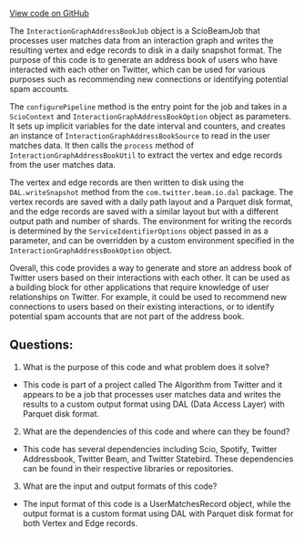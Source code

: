 [View code on GitHub](https://github.com/misbahsy/the-algorithm/src/scala/com/twitter/interaction_graph/scio/agg_address_book/InteractionGraphAddressBookJob.scala)

The `InteractionGraphAddressBookJob` object is a ScioBeamJob that processes user matches data from an interaction graph and writes the resulting vertex and edge records to disk in a daily snapshot format. The purpose of this code is to generate an address book of users who have interacted with each other on Twitter, which can be used for various purposes such as recommending new connections or identifying potential spam accounts.

The `configurePipeline` method is the entry point for the job and takes in a `ScioContext` and `InteractionGraphAddressBookOption` object as parameters. It sets up implicit variables for the date interval and counters, and creates an instance of `InteractionGraphAddressBookSource` to read in the user matches data. It then calls the `process` method of `InteractionGraphAddressBookUtil` to extract the vertex and edge records from the user matches data.

The vertex and edge records are then written to disk using the `DAL.writeSnapshot` method from the `com.twitter.beam.io.dal` package. The vertex records are saved with a daily path layout and a Parquet disk format, and the edge records are saved with a similar layout but with a different output path and number of shards. The environment for writing the records is determined by the `ServiceIdentifierOptions` object passed in as a parameter, and can be overridden by a custom environment specified in the `InteractionGraphAddressBookOption` object.

Overall, this code provides a way to generate and store an address book of Twitter users based on their interactions with each other. It can be used as a building block for other applications that require knowledge of user relationships on Twitter. For example, it could be used to recommend new connections to users based on their existing interactions, or to identify potential spam accounts that are not part of the address book.
## Questions: 
 1. What is the purpose of this code and what problem does it solve?
- This code is part of a project called The Algorithm from Twitter and it appears to be a job that processes user matches data and writes the results to a custom output format using DAL (Data Access Layer) with Parquet disk format.
2. What are the dependencies of this code and where can they be found?
- This code has several dependencies including Scio, Spotify, Twitter Addressbook, Twitter Beam, and Twitter Statebird. These dependencies can be found in their respective libraries or repositories.
3. What are the input and output formats of this code?
- The input format of this code is a UserMatchesRecord object, while the output format is a custom format using DAL with Parquet disk format for both Vertex and Edge records.